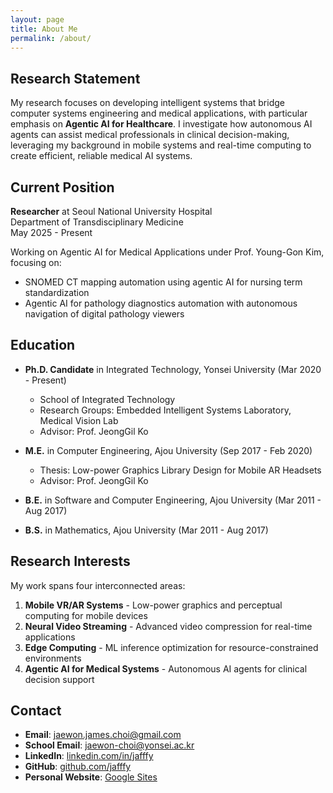 ```yaml
---
layout: page
title: About Me
permalink: /about/
---
```


## Research Statement

My research focuses on developing intelligent systems that bridge computer systems engineering and medical applications, with particular emphasis on **Agentic AI for Healthcare**. I investigate how autonomous AI agents can assist medical professionals in clinical decision-making, leveraging my background in mobile systems and real-time computing to create efficient, reliable medical AI systems.

## Current Position

**Researcher** at Seoul National University Hospital  
Department of Transdisciplinary Medicine  
May 2025 - Present

Working on Agentic AI for Medical Applications under Prof. Young-Gon Kim, focusing on:
- SNOMED CT mapping automation using agentic AI for nursing term standardization
- Agentic AI for pathology diagnostics automation with autonomous navigation of digital pathology viewers

## Education

- **Ph.D. Candidate** in Integrated Technology, Yonsei University (Mar 2020 - Present)
  - School of Integrated Technology
  - Research Groups: Embedded Intelligent Systems Laboratory, Medical Vision Lab
  - Advisor: Prof. JeongGil Ko

- **M.E.** in Computer Engineering, Ajou University (Sep 2017 - Feb 2020)
  - Thesis: Low-power Graphics Library Design for Mobile AR Headsets
  - Advisor: Prof. JeongGil Ko

- **B.E.** in Software and Computer Engineering, Ajou University (Mar 2011 - Aug 2017)
- **B.S.** in Mathematics, Ajou University (Mar 2011 - Aug 2017)

## Research Interests

My work spans four interconnected areas:

1. **Mobile VR/AR Systems** - Low-power graphics and perceptual computing for mobile devices
2. **Neural Video Streaming** - Advanced video compression for real-time applications
3. **Edge Computing** - ML inference optimization for resource-constrained environments
4. **Agentic AI for Medical Systems** - Autonomous AI agents for clinical decision support

## Contact

- **Email**: jaewon.james.choi@gmail.com
- **School Email**: jaewon-choi@yonsei.ac.kr
- **LinkedIn**: [linkedin.com/in/jafffy](https://www.linkedin.com/in/jafffy/)
- **GitHub**: [github.com/jafffy](https://github.com/jafffy)
- **Personal Website**: [Google Sites](https://sites.google.com/view/jaewon-choi)